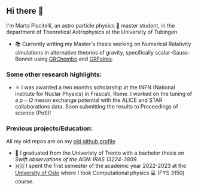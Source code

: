 ## Hi there 👋
I'm Marta Piscitelli, an astro particle physics 🌌 master student, in the department of Theoretical Astrophysics at the University of Tubingen.
* 📚 Currently writing my Master's thesis working on Numerical Relativity simulations in alternative theories of gravity, specifically scalar-Gauss-Bonnet using [GRChombo](https://github.com/GRTLCollaboration/GRChombo) and [GRFolres](https://github.com/GRTLCollaboration/GRFolres). 
### Some other research highlights:
* ⚛️ I was awarded a two months scholarship at the INFN (National institute for Nuclar Physics) in Frascati, Rome. I worked on the tuning of a $p-\Omega$ meson exchange potential with the ALICE and STAR collaborations data. Soon submitting the results to Proceedings of science (PoS)!

### Previous projects/Education:
All my old repos are on my [old github profile](https://github.com/martapisci)
* 🔭 I graduated from the Univeristy of Trento with a bachelor thesis on _Swift observations of the AGN: IRAS 13224-3809_. 
* 🇳🇴 I spent the first semester of the academic year 2022-2023 at the [University of Oslo](https://www.uio.no/english/) where I took Computational physics 💻 (FYS 3150) course.


<!--
**piscimarta/piscimarta** is a ✨ _special_ ✨ repository because its `README.md` (this file) appears on your GitHub profile.

Here are some ideas to get you started:

- 🔭 I’m currently working on ...
- 🌱 I’m currently learning ...
- 👯 I’m looking to collaborate on ...
- 🤔 I’m looking for help with ...
- 💬 Ask me about ...
- 📫 How to reach me: ...
- 😄 Pronouns: ...
- ⚡ Fun fact: ...
-->
